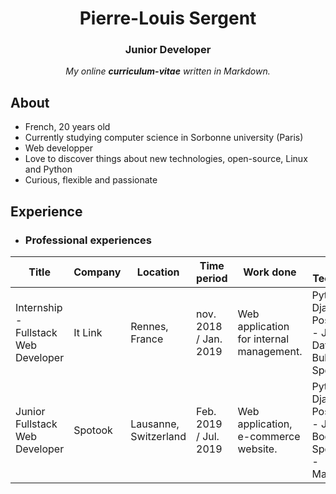<h1 align=center>Pierre-Louis Sergent</h1>
<h3 align=center>Junior Developer</h3>
<p align=center><i>My online <b>curriculum-vitae</b> written in Markdown.</i></p>


## About

- French, 20 years old
- Currently studying computer science in Sorbonne university (Paris)
- Web developper
- Love to discover things about new technologies, open-source, Linux and Python
- Curious, flexible and passionate

## Experience

- ### Professional experiences

| Title                                	| Company 	| Location              	| Time period           	| Work done                                	| Skills / Technologies                                                             	| GitHub                                  	|
|--------------------------------------	|---------	|-----------------------	|-----------------------	|------------------------------------------	|-----------------------------------------------------------------------------------	|-----------------------------------------	|
| Internship - Fullstack Web Developer 	| It Link 	| Rennes, France        	| nov. 2018 / Jan. 2019 	| Web application for internal management. 	| Python - Django - Postgre SQL - JQuery - DataTables - Bulma - Specifications      	| [pdc_itlink](https://github.com/PLsergent/pdc_itlink) 	|
| Junior Fullstack Web Developer       	| Spotook 	| Lausanne, Switzerland 	| Feb. 2019 / Jul. 2019 	| Web application, e-commerce website.     	| Python - Django - Postgre SQL - JQuery - Bootstrap - Specifications - Management  	| Private                                 	|
